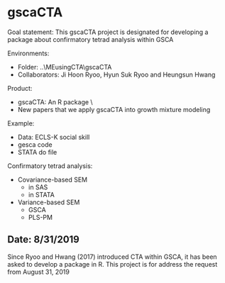 # gscaCTA
Goal statement: This gscaCTA project is designated for developing a package about confirmatory tetrad analysis within GSCA

Environments: 
* Folder: ..\MEusingCTA\gscaCTA 
* Collaborators: Ji Hoon Ryoo, Hyun Suk Ryoo and Heungsun Hwang
  
Product:
* gscaCTA: An R package \
* New papers that we apply gscaCTA into growth mixture modeling

Example:
* Data: ECLS-K social skill
* gesca code
* STATA do file

Confirmatory tetrad analysis:
* Covariance-based SEM
    + in SAS
    + in STATA
* Variance-based SEM
    + GSCA
    + PLS-PM

## Date: 8/31/2019  
Since Ryoo and Hwang (2017) introduced CTA within GSCA, it has been asked to develop a package in R. This project is for address the request from August 31, 2019
